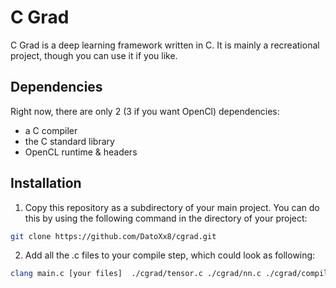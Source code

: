 # C Grad

C Grad is a deep learning framework written in C. It is mainly a recreational project, though you can use it if you like.

## Dependencies

Right now, there are only 2 (3 if you want OpenCl) dependencies:
- a C compiler
- the C standard library
- OpenCL runtime & headers

## Installation

1. Copy this repository as a subdirectory of your main project. You can do this by using the following command in the directory of your project:
``` sh
git clone https://github.com/DatoXx8/cgrad.git
```
2. Add all the .c files to your compile step, which could look as following:
``` sh
clang main.c [your files]  ./cgrad/tensor.c ./cgrad/nn.c ./cgrad/compile.c ./cgrad/runtimes/cl.c -o grad -O3 -lm -lOpenCL -Wall -Wextra -pedantic
```
